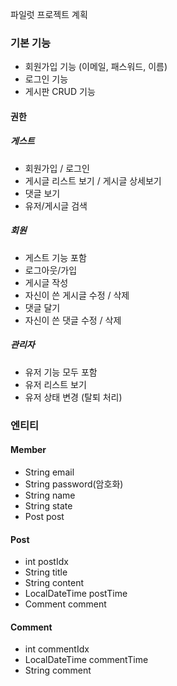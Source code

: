 파일럿 프로젝트 계획 

### 기본 기능 
- 회원가입 기능 (이메일, 패스워드, 이름)
- 로그인 기능
- 게시판 CRUD 기능 

#### 권한
##### 게스트  
- 회원가입 / 로그인
- 게시글 리스트 보기 / 게시글 상세보기 
- 댓글 보기 
- 유저/게시글 검색 

##### 회원 
- 게스트 기능 포함 
- 로그아웃/가입
- 게시글 작성
- 자신이 쓴 게시글 수정 / 삭제 
- 댓글 달기
- 자신이 쓴 댓글 수정 / 삭제 
 
##### 관리자
- 유저 기능 모두 포함 
- 유저 리스트 보기 
- 유저 상태 변경 (탈퇴 처리)


### 엔티티
#### Member
- String email 
- String password(암호화)
- String name
- String state
- Post post

#### Post
- int postIdx
- String title
- String content
- LocalDateTime postTime
- Comment comment

#### Comment
- int commentIdx
- LocalDateTime commentTime
- String comment
  
